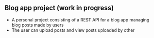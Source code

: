 ## Blog app project (work in progress)

 - A personal project consisting of a REST API for a blog app managing blog posts made by users
 - The user can upload posts and view posts uploaded by other
